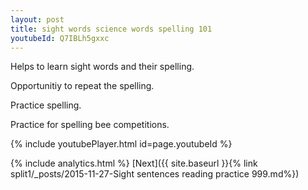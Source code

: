 ```yaml
---
layout: post
title: sight words science words spelling 101
youtubeId: Q7IBLh5gxxc
---
```

 
 
Helps to learn sight words and their spelling.

Opportunitiy to repeat the spelling. 

Practice spelling. 
 
Practice for spelling bee competitions. 
 
{% include youtubePlayer.html id=page.youtubeId %}
 
 
{% include analytics.html %} 
[Next]({{ site.baseurl }}{% link  split1/_posts/2015-11-27-Sight sentences reading practice 999.md%})
 
